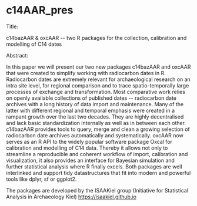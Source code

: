 # c14AAR_pres

Title:

c14bazAAR & oxcAAR -- two R packages for the collection, calibration and modelling of C14 dates

Abstract:

In this paper we will present our two new packages c14bazAAR and oxcAAR that were created to simplify working with radiocarbon dates in R. Radiocarbon dates are extremely relevant for archaeological research on an intra site level, for regional comparison and to trace spatio-temporally large processes of exchange and transformation. Most comparative work relies on openly available collections of published dates -- radiocarbon date archives with a long history of data import and maintenance. Many of the latter with different regional and temporal emphasis were created in a rampant growth over the last two decades. They are highly decentralised and lack basic standardization internally as well as in between each other. c14bazAAR provides tools to query, merge and clean a growing selection of radiocarbon date archives automatically and systematically. oxcAAR now serves as an R API to the widely popular software package Oxcal for calibration and modelling of C14 data. Thereby it allows not only to streamline a reproducible and coherent workflow of import, calibration and visualization, it also provides an interface for Bayesian simulation and further statistical analysis where R finally excels. Both packages are well interlinked and support tidy datastructures that fit into modern and powerful tools like dplyr, sf or ggplot2.                   

The packages are developed by the ISAAKiel group (Initiative for Statistical Analysis in Archaeology Kiel) https://isaakiel.github.io